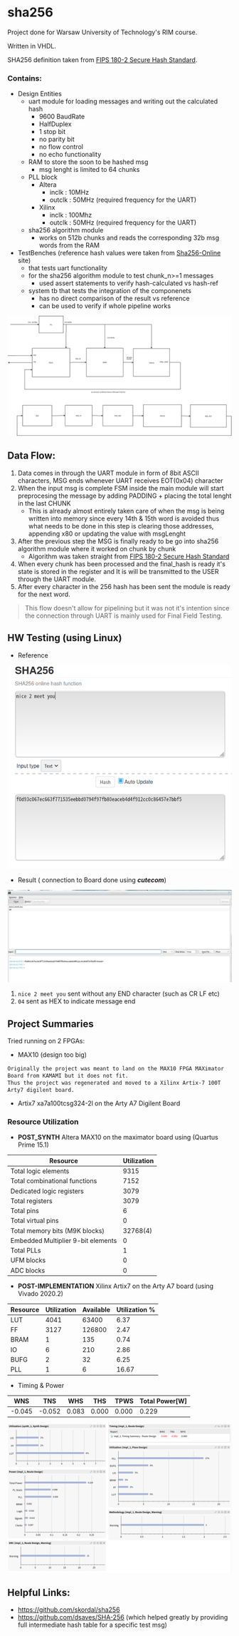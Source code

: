 # sha256
Project done for Warsaw University of Technology's RIM course.

Written in VHDL.

SHA256 definition taken from [FIPS 180-2 Secure Hash Standard](https://csrc.nist.gov/csrc/media/publications/fips/180/2/archive/2002-08-01/documents/fips180-2.pdf).

### Contains:
- Design Entities
  - uart module for loading messages and writing out the calculated hash
    - 9600 BaudRate
    - HalfDuplex
    - 1 stop bit
    - no parity bit
    - no flow control
    - no echo functionality
  - RAM to store the soon to be hashed msg
    - msg lenght is limited to 64 chunks
  - PLL block 
    - Altera
      - inclk  : 10MHz 
      - outclk : 50MHz (required frequency for the UART)
    - Xilinx 
      - inclk  : 100Mhz
      - outclk : 50MHz (required frequency for the UART)
  - sha256 algorithm module
    - works on 512b chunks and reads the corresponding 32b msg words from the RAM
- TestBenches (reference hash values were taken from [Sha256-Online](https://emn178.github.io/online-tools/sha256.html) site)
  - that tests uart functionality
  - for the sha256 algorithm module to test chunk_n>=1 messages  
    - used assert  statements to verify hash-calculated vs hash-ref
  - system tb that tests the integration of the componenets
    - has no direct comparison of the result vs reference
    - can be used to verify if whole pipeline works
  
![alt text](https://github.com/AdDraw/sha256/blob/main/media/sha256.png)

## Data Flow:

1. Data comes in through the UART module in form of 8bit ASCII characters, MSG ends whenever UART receives EOT(0x04) character
2. When the input msg is complete FSM inside the main module will start preprocesing the message by adding PADDING + placing the total lenght in the last CHUNK
   - This is already almost entirely taken care of when the msg is being written into memory since every 14th & 15th word is avoided thus what needs to be done in this step is clearing those addresses, appending x80 or updating the value with msgLenght
3. After the previous step the MSG is finally ready to be go into sha256 algorithm module where it worked on chunk by chunk
   - Algorithm was taken straight from [FIPS 180-2 Secure Hash Standard](https://csrc.nist.gov/csrc/media/publications/fips/180/2/archive/2002-08-01/documents/fips180-2.pdf)
4. When every chunk has been processed and the final_hash is ready it's state is stored in the register and It is will be transmitted to the USER through the UART module.
5. After every character in the 256 hash has been sent the module is ready for the next word.

> This flow doesn't allow for pipelining but it was not it's intention since the connection through UART is mainly used for Final Field Testing.


## HW Testing (using Linux)
- Reference

![alt text](https://github.com/AdDraw/sha256/blob/main/media/sha256Online_ref.png)

- Result ( connection to Board done using ***cutecom***)

![alt text](https://github.com/AdDraw/sha256/blob/main/media/cutecom_uart_working_example.png)

1. `nice 2 meet you` sent without any END character (such as CR LF etc)
2. `04` sent as HEX to indicate message end

## Project Summaries

Tried running on 2 FPGAs:
- MAX10 (design too big)
```
Originally the project was meant to land on the MAX10 FPGA MAXimator Board from KAMAMI but it does not fit.
Thus the project was regenerated and moved to a Xilinx Artix-7 100T Arty7 digilent board.
```
- Artix7 xa7a100tcsg324-2l on the Arty A7 Digilent Board

### Resource Utilization

- **POST_SYNTH** Altera MAX10 on the maximator board using (Quartus Prime 15.1)


| Resource  |  Utilization |
| --- | --- |
| Total logic elements | 9315 |
| Total combinational functions | 7152 |
| Dedicated logic registers | 3079 |
| Total registers | 3079 |
| Total pins | 6 |
| Total virtual pins | 0 |
| Total memory bits (M9K blocks) | 32768(4) |
| Embedded Multiplier 9-bit elements | 0 |
| Total PLLs | 1 |
| UFM blocks | 0 |
| ADC blocks | 0 |

- **POST-IMPLEMENTATION** Xilinx Artix7 on the Arty A7 board (using Vivado 2020.2)

| Resource | Utilization | Available | Utilization % |
| --- | --- | --- | --- |
| LUT | 4041| 63400 | 6.37 |
| FF  | 3127 | 126800 | 2.47 |
| BRAM | 1 | 135 | 0.74 |
| IO | 6 | 210 | 2.86 |
| BUFG | 2 | 32 | 6.25 |
| PLL | 1 | 6 | 16.67 |

  - Timing & Power

| WNS | TNS | WHS | THS | TPWS | Total Power[W]|
| --- | --- | --- | --- | --- | --- |
| -0.045 | -0.052 | 0.083 | 0.000 | 0.000 | 0.229 |

![alt text](https://github.com/AdDraw/sha256/blob/main/media/Xilinx_Dashboard.png)


## Helpful Links:
- https://github.com/skordal/sha256
- https://github.com/dsaves/SHA-256 (which helped greatly by providing full intermediate hash table for a specific test msg)
